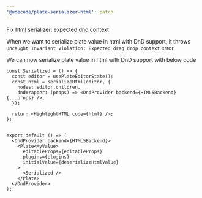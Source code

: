 ```yaml
---
'@udecode/plate-serializer-html': patch
---
```


Fix html serializer: expected dnd context

When we want to serialize plate value in html with DnD support, it throws `Uncaught Invariant Violation: Expected drag drop context` error

We can now serialize plate value in html with DnD support with below code

```
const Serialized = () => {
  const editor = usePlateEditorState();
  const html = serializeHtml(editor, {
    nodes: editor.children,
    dndWrapper: (props) => <DndProvider backend={HTML5Backend} {...props} />,
  });

  return <HighlightHTML code={html} />;
};


export default () => (
  <DndProvider backend={HTML5Backend}>
    <Plate<MyValue>
      editableProps={editableProps}
      plugins={plugins}
      initialValue={deserializeHtmlValue}
    >
      <Serialized />
    </Plate>
  </DndProvider>
);
```
